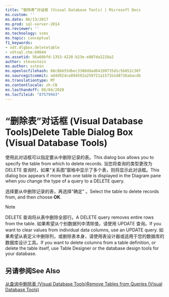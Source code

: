 ```yaml
---
title: “删除表”对话框 (Visual Database Tools) | Microsoft Docs
ms.custom: ''
ms.date: 06/13/2017
ms.prod: sql-server-2014
ms.reviewer: ''
ms.technology: ssms
ms.topic: conceptual
f1_keywords:
- vdt.dlgbox.deletetable
- vdtsql.chm:69644
ms.assetid: 56a60bfd-1353-4228-b23e-e887da2228a2
author: stevestein
ms.author: sstein
ms.openlocfilehash: 68c8b655dbec3380ddad64199735d1c5b052c30f
ms.sourcegitcommit: ad4d92dce894592a259721a1571b1d8736abacdb
ms.translationtype: MT
ms.contentlocale: zh-CN
ms.lasthandoff: 08/04/2020
ms.locfileid: "87579943"
---
```

# <a name="delete-table-dialog-box-visual-database-tools"></a><span data-ttu-id="7f190-102">“删除表”对话框 (Visual Database Tools)</span><span class="sxs-lookup"><span data-stu-id="7f190-102">Delete Table Dialog Box (Visual Database Tools)</span></span>
  <span data-ttu-id="7f190-103">使用此对话框可以指定要从中删除记录的表。</span><span class="sxs-lookup"><span data-stu-id="7f190-103">This dialog box allows you to specify the table from which to delete records.</span></span> <span data-ttu-id="7f190-104">当您将查询的类型更改为 DELETE 查询时，如果“关系图”窗格中显示了多个表，则将显示此对话框。</span><span class="sxs-lookup"><span data-stu-id="7f190-104">This dialog box appears if more than one table is displayed in the Diagram pane when you change the type of a query to a DELETE query.</span></span>  
  
 <span data-ttu-id="7f190-105">选择要从中删除记录的表，再选择“确定”  。</span><span class="sxs-lookup"><span data-stu-id="7f190-105">Select the table to delete records from, and then choose **OK**.</span></span>  
  
> [!NOTE]  
>  <span data-ttu-id="7f190-106">DELETE 查询将从表中删除全部行。</span><span class="sxs-lookup"><span data-stu-id="7f190-106">A DELETE query removes entire rows from the table.</span></span> <span data-ttu-id="7f190-107">如果希望从个别数据列中清除值，请使用 UPDATE 查询。</span><span class="sxs-lookup"><span data-stu-id="7f190-107">If you want to clear values from individual data columns, use an UPDATE query.</span></span> <span data-ttu-id="7f190-108">如果希望从表定义中删除列，或删除表本身，请使用表设计器或适用于您的数据库的数据库设计工具。</span><span class="sxs-lookup"><span data-stu-id="7f190-108">If you want to delete columns from a table definition, or delete the table itself, use Table Designer or the database design tools for your database.</span></span>  
  
## <a name="see-also"></a><span data-ttu-id="7f190-109">另请参阅</span><span class="sxs-lookup"><span data-stu-id="7f190-109">See Also</span></span>  
 [<span data-ttu-id="7f190-110">从查询中删除表 (Visual Database Tools)</span><span class="sxs-lookup"><span data-stu-id="7f190-110">Remove Tables from Queries &#40;Visual Database Tools&#41;</span></span>](visual-database-tools.md)  
  
  
